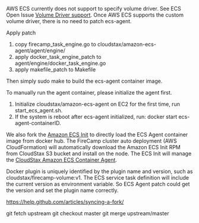 AWS ECS currently does not support to specify volume driver. See ECS Open Issue [Volume Driver support](https://github.com/aws/amazon-ecs-agent/issues/236). Once AWS ECS supports the custom volume driver, there is no need to patch ecs-agent.

Apply patch
1. copy firecamp_task_engine.go to cloudstax/amazon-ecs-agent/agent/engine/
2. apply docker_task_engine_patch to agent/engine/docker_task_engine.go
3. apply makefile_patch to Makefile

Then simply sudo make to build the ecs-agent container image.

To manually run the agent container, please initialize the agent first.
1. Initialize cloudstax/amazon-ecs-agent on EC2 for the first time, run start_ecs_agent.sh.
2. If the system is reboot after ecs-agent initialized, run: docker start ecs-agent-containerID.

We also fork the [Amazon ECS Init](https://github.com/cloudstax/amazon-ecs-init) to directly load the ECS Agent container image from docker hub. The FireCamp cluster auto deployment (AWS CloudFormation) will automatically download the Amazon ECS Init RPM from CloudStax S3 bucket and install on the node. The ECS Init will manage the [CloudStax Amazon ECS Container Agent](http://github.com/cloudstax/amazon-ecs-agent).

Docker plugin is uniquely identified by the plugin name and version, such as cloudstax/firecamp-volume:v1. The ECS service task definition will include the current version as environment variable. So ECS Agent patch could get the version and set the plugin name correctly.


https://help.github.com/articles/syncing-a-fork/

git fetch upstream
git checkout master
git merge upstream/master
